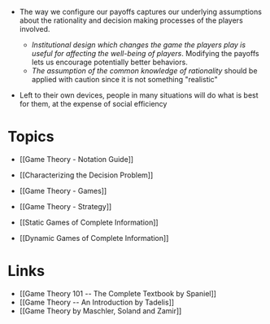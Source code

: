 
* The way we configure our payoffs captures our underlying assumptions about the rationality and decision making processes of the players involved.
	* *Institutional design which changes the game the players play is useful for affecting the well-being of players*. Modifying the payoffs lets us encourage potentially better behaviors.
	* *The assumption of the common knowledge of rationality* should be applied with caution since it is not something "realistic"

* Left to their own devices, people in many situations will do what is best for them, at the expense of social efficiency
# Topics 
* [[Game Theory - Notation Guide]]

* [[Characterizing the Decision Problem]]
* [[Game Theory - Games]]
* [[Game Theory - Strategy]]

* [[Static Games of Complete Information]]
* [[Dynamic Games of Complete Information]]
# Links 
* [[Game Theory 101 -- The Complete Textbook by Spaniel]]
* [[Game Theory -- An Introduction by Tadelis]]
* [[Game Theory by Maschler, Soland and Zamir]]